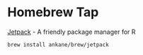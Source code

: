 # Homebrew Tap

[Jetpack](https://github.com/ankane/jetpack) - A friendly package manager for R

```sh
brew install ankane/brew/jetpack
```
